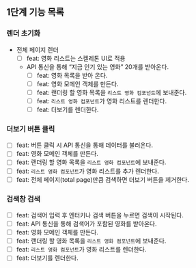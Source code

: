 ## 1단계 기능 목록

### 렌더 초기화

- 전체 페이지 렌더
  - [ ] feat: 영화 리스트는 스켈레톤 UI로 적용
  - API 통신을 통해 “지금 인기 있는 영화” 20개를 받아온다.
    - [ ] feat: 영화 목록을 받아 온다.
    - [ ] feat: 영화 모메인 객체를 만든다.
    - [ ] feat: 랜더링 할 영화 목록을 `리스트 영화 컴포넌트`에 보내준다.
    - [ ] feat: `리스트 영화 컴포넌트`가 영화 리스트를 렌더한다.
    - [ ] feat: 더보기를 렌더한다.

### 더보기 버튼 클릭

- [ ] feat: 버튼 클릭 시 API 통신을 통해 데이터를 불러온다.
- [ ] feat: 영화 모메인 객체를 만든다.
- [ ] feat: 랜더링 할 영화 목록을 `리스트 영화 컴포넌트`에 보내준다.
- [ ] feat: `리스트 영화 컴포넌트`가 영화 리스트를 추가 렌더한다.
- [ ] feat: 전체 페이지(total page)만큼 검색하면 더보기 버튼을 제거한다.

### 검색창 검색

- [ ] feat: 검색어 입력 후 엔터키나 검색 버튼을 누르면 검색이 시작된다.
- [ ] feat: API 통신을 통해 검색어가 포함된 영화를 받아온다.
- [ ] feat: 영화 모메인 객체를 만든다.
- [ ] feat: 랜더링 할 영화 목록을 `리스트 영화 컴포넌트`에 보내준다.
- [ ] feat: `리스트 영화 컴포넌트`가 영화 리스트를 렌더한다.
- [ ] feat: 더보기를 렌더한다.
